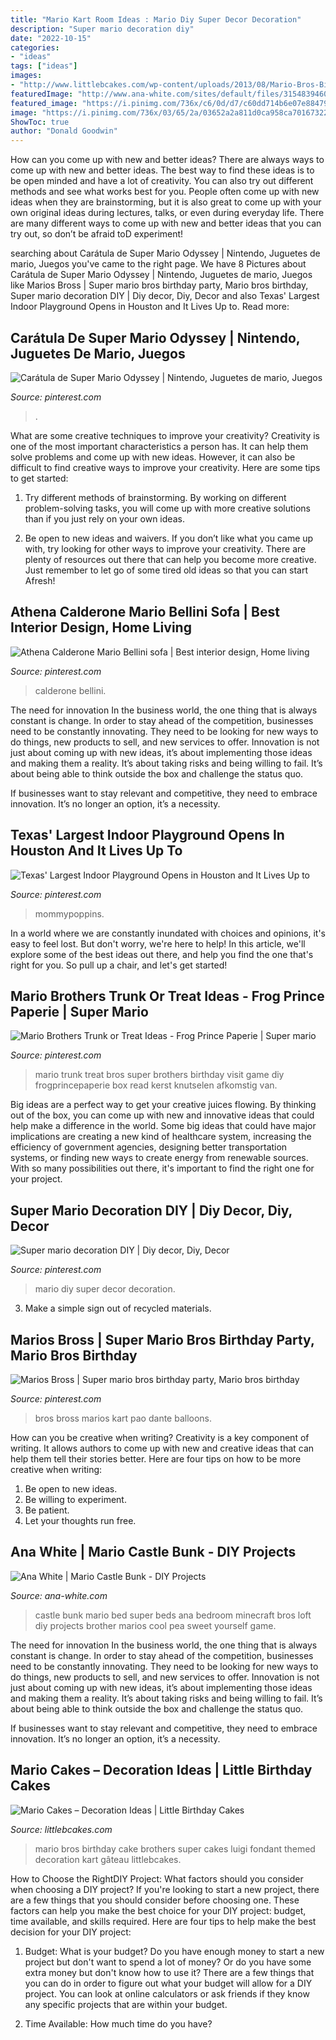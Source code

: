 ```yaml
---
title: "Mario Kart Room Ideas : Mario Diy Super Decor Decoration"
description: "Super mario decoration diy"
date: "2022-10-15"
categories:
- "ideas"
tags: ["ideas"]
images:
- "http://www.littlebcakes.com/wp-content/uploads/2013/08/Mario-Bros-Birthday-Cake.jpg"
featuredImage: "http://www.ana-white.com/sites/default/files/3154839460_1388565038.jpg"
featured_image: "https://i.pinimg.com/736x/c6/0d/d7/c60dd714b6e07e88479f1dd7e4fd5ba2.jpg"
image: "https://i.pinimg.com/736x/03/65/2a/03652a2a811d0ca958ca7016732289d5.jpg"
ShowToc: true
author: "Donald Goodwin"
---
```



How can you come up with new and better ideas?
There are always ways to come up with new and better ideas. The best way to find these ideas is to be open minded and have a lot of creativity. You can also try out different methods and see what works best for you. People often come up with new ideas when they are brainstorming, but it is also great to come up with your own original ideas during lectures, talks, or even during everyday life. There are many different ways to come up with new and better ideas that you can try out, so don’t be afraid toD experiment!

	

		
searching about Carátula de Super Mario Odyssey | Nintendo, Juguetes de mario, Juegos you've came to the right page. We have 8 Pictures about Carátula de Super Mario Odyssey | Nintendo, Juguetes de mario, Juegos like Marios Bross | Super mario bros birthday party, Mario bros birthday, Super mario decoration DIY | Diy decor, Diy, Decor and also Texas&#039; Largest Indoor Playground Opens in Houston and It Lives Up to. Read more:
		
    
## Carátula De Super Mario Odyssey | Nintendo, Juguetes De Mario, Juegos

<img loading=lazy src="https://i.pinimg.com/736x/c2/10/ae/c210ae920cc7061409748717ab7c5f0e.jpg" onerror="this.onerror=null;this.src='https://tse3.mm.bing.net/th?id=OIP._LerUC5H3qHOwWJEA5d6_AHaMG&amp;pid=15.1';" alt="Carátula de Super Mario Odyssey | Nintendo, Juguetes de mario, Juegos">

_Source: pinterest.com_

>. 

	

What are some creative techniques to improve your creativity?
Creativity is one of the most important characteristics a person has. It can help them solve problems and come up with new ideas. However, it can also be difficult to find creative ways to improve your creativity. Here are some tips to get started: 
1. Try different methods of brainstorming. By working on different problem-solving tasks, you will come up with more creative solutions than if you just rely on your own ideas.

2. Be open to new ideas and waivers. If you don’t like what you came up with, try looking for other ways to improve your creativity. There are plenty of resources out there that can help you become more creative. Just remember to let go of some tired old ideas so that you can start Afresh!

    
## Athena Calderone Mario Bellini Sofa | Best Interior Design, Home Living

<img loading=lazy src="https://i.pinimg.com/736x/fa/e8/57/fae85796991fb8ffdc9010599baab6cb.jpg" onerror="this.onerror=null;this.src='https://tse1.mm.bing.net/th?id=OIP.8_IfKZLW0SiKvhkEYlPg5wHaFs&amp;pid=15.1';" alt="Athena Calderone Mario Bellini sofa | Best interior design, Home living">

_Source: pinterest.com_

>calderone bellini. 

	

The need for innovation
In the business world, the one thing that is always constant is change. In order to stay ahead of the competition, businesses need to be constantly innovating. They need to be looking for new ways to do things, new products to sell, and new services to offer.
Innovation is not just about coming up with new ideas, it’s about implementing those ideas and making them a reality. It’s about taking risks and being willing to fail. It’s about being able to think outside the box and challenge the status quo.

If businesses want to stay relevant and competitive, they need to embrace innovation. It’s no longer an option, it’s a necessity.

    
## Texas&#039; Largest Indoor Playground Opens In Houston And It Lives Up To

<img loading=lazy src="https://i.pinimg.com/736x/dc/53/c2/dc53c28e8c3921fa6b136af3c7f77a32.jpg" onerror="this.onerror=null;this.src='https://tse1.mm.bing.net/th?id=OIP.XGmLVJH-L6mUoVhkC_VxyQHaFj&amp;pid=15.1';" alt="Texas&#039; Largest Indoor Playground Opens in Houston and It Lives Up to">

_Source: pinterest.com_

>mommypoppins. 

	

In a world where we are constantly inundated with choices and opinions, it's easy to feel lost. But don't worry, we're here to help! In this article, we'll explore some of the best ideas out there, and help you find the one that's right for you. So pull up a chair, and let's get started!

    
## Mario Brothers Trunk Or Treat Ideas - Frog Prince Paperie | Super Mario

<img loading=lazy src="https://i.pinimg.com/736x/03/65/2a/03652a2a811d0ca958ca7016732289d5.jpg" onerror="this.onerror=null;this.src='https://tse3.mm.bing.net/th?id=OIP.aaUTtvNivNxvSIn8JJHxywHaLI&amp;pid=15.1';" alt="Mario Brothers Trunk or Treat Ideas - Frog Prince Paperie | Super mario">

_Source: pinterest.com_

>mario trunk treat bros super brothers birthday visit game diy frogprincepaperie box read kerst knutselen afkomstig van. 

	

Big ideas are a perfect way to get your creative juices flowing. By thinking out of the box, you can come up with new and innovative ideas that could help make a difference in the world. Some big ideas that could have major implications are creating a new kind of healthcare system, increasing the efficiency of government agencies, designing better transportation systems, or finding new ways to create energy from renewable sources. With so many possibilities out there, it's important to find the right one for your project.

    
## Super Mario Decoration DIY | Diy Decor, Diy, Decor

<img loading=lazy src="https://i.pinimg.com/originals/5b/71/97/5b71970d235bcc50dca55f53bd773833.jpg" onerror="this.onerror=null;this.src='https://tse3.mm.bing.net/th?id=OIP.B-IxUuLFZ3UTwChC59a-JQHaNL&amp;pid=15.1';" alt="Super mario decoration DIY | Diy decor, Diy, Decor">

_Source: pinterest.com_

>mario diy super decor decoration. 

	

3. Make a simple sign out of recycled materials.

    
## Marios Bross | Super Mario Bros Birthday Party, Mario Bros Birthday

<img loading=lazy src="https://i.pinimg.com/736x/c6/0d/d7/c60dd714b6e07e88479f1dd7e4fd5ba2.jpg" onerror="this.onerror=null;this.src='https://tse2.mm.bing.net/th?id=OIP.Frjx6u5y4eDGpWn_SZD5wgHaLH&amp;pid=15.1';" alt="Marios Bross | Super mario bros birthday party, Mario bros birthday">

_Source: pinterest.com_

>bros bross marios kart pao dante balloons. 

	

How can you be creative when writing?
Creativity is a key component of writing. It allows authors to come up with new and creative ideas that can help them tell their stories better. Here are four tips on how to be more creative when writing:
1. Be open to new ideas.
2. Be willing to experiment.
3. Be patient.
4. Let your thoughts run free.

    
## Ana White | Mario Castle Bunk - DIY Projects

<img loading=lazy src="http://www.ana-white.com/sites/default/files/3154839460_1388565038.jpg" onerror="this.onerror=null;this.src='https://tse3.mm.bing.net/th?id=OIP.nt41Qb6n0_baoRDOzeXVLwHaEM&amp;pid=15.1';" alt="Ana White | Mario Castle Bunk - DIY Projects">

_Source: ana-white.com_

>castle bunk mario bed super beds ana bedroom minecraft bros loft diy projects brother marios cool pea sweet yourself game. 

	

The need for innovation
In the business world, the one thing that is always constant is change. In order to stay ahead of the competition, businesses need to be constantly innovating. They need to be looking for new ways to do things, new products to sell, and new services to offer.
Innovation is not just about coming up with new ideas, it’s about implementing those ideas and making them a reality. It’s about taking risks and being willing to fail. It’s about being able to think outside the box and challenge the status quo.

If businesses want to stay relevant and competitive, they need to embrace innovation. It’s no longer an option, it’s a necessity.

    
## Mario Cakes – Decoration Ideas | Little Birthday Cakes

<img loading=lazy src="http://www.littlebcakes.com/wp-content/uploads/2013/08/Mario-Bros-Birthday-Cake.jpg" onerror="this.onerror=null;this.src='https://tse3.mm.bing.net/th?id=OIP.AIfalHjYzapOLsJydbn_wwHaLE&amp;pid=15.1';" alt="Mario Cakes – Decoration Ideas | Little Birthday Cakes">

_Source: littlebcakes.com_

>mario bros birthday cake brothers super cakes luigi fondant themed decoration kart gâteau littlebcakes. 

	

How to Choose the RightDIY Project: What factors should you consider when choosing a DIY project?
If you're looking to start a new project, there are a few things that you should consider before choosing one. These factors can help you make the best choice for your DIY project: budget, time available, and skills required. Here are four tips to help make the best decision for your DIY project:
1. Budget: What is your budget? Do you have enough money to start a new project but don't want to spend a lot of money? Or do you have some extra money but don't know how to use it? There are a few things that you can do in order to figure out what your budget will allow for a DIY project. You can look at online calculators or ask friends if they know any specific projects that are within your budget.

2. Time Available: How much time do you have?

